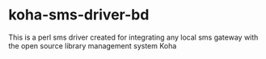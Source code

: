 # koha-sms-driver-bd
This is a perl sms driver created for integrating any local sms gateway with the open source library management system Koha
